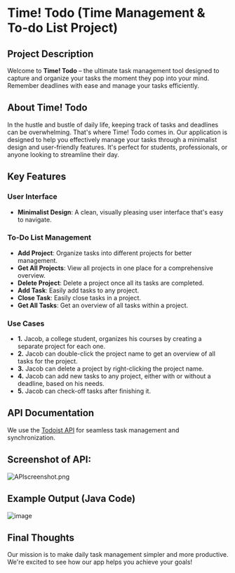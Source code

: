 # Time! Todo (Time Management & To-do List Project)

## Project Description
Welcome to **Time! Todo** – the ultimate task management tool designed to capture and organize your tasks the moment they pop into your mind. Remember deadlines with ease and manage your tasks efficiently.

## About Time! Todo

In the hustle and bustle of daily life, keeping track of tasks and deadlines can be overwhelming. That's where Time! Todo comes in. Our application is designed to help you effectively manage your tasks through a minimalist design and user-friendly features. It's perfect for students, professionals, or anyone looking to streamline their day.

## Key Features

### User Interface 
- **Minimalist Design**: A clean, visually pleasing user interface that's easy to navigate.

### To-Do List Management
  - **Add Project**: Organize tasks into different projects for better management.
  - **Get All Projects**: View all projects in one place for a comprehensive overview.
  - **Delete Project**: Delete a project once all its tasks are completed.
  - **Add Task**: Easily add tasks to any project.
  - **Close Task**: Easily close tasks in a project.
  - **Get All Tasks**: Get an overview of all tasks within a project.

### Use Cases
- **1.** Jacob, a college student, organizes his courses by creating a separate project for each one.
- **2.** Jacob can double-click the project name to get an overview of all tasks for the project.
- **3.** Jacob can delete a project by right-clicking the project name.
- **4.** Jacob can add new tasks to any project, either with or without a deadline, based on his needs.
- **5.** Jacob can check-off tasks after finishing it.


## API Documentation
We use the [Todoist API](https://developer.todoist.com/rest/v2/#overview) for seamless task management and synchronization.

## Screenshot of API:
![APIscreenshot.png](APIscreenshot.png)


## Example Output (Java Code)
![image](https://github.com/ximing21/207-Group/assets/66059161/c2f7dd8b-3f7d-4eb4-8929-dd0edf754fb6)

## Final Thoughts
Our mission is to make daily task management simpler and more productive. We're excited to see how our app helps you achieve your goals!

